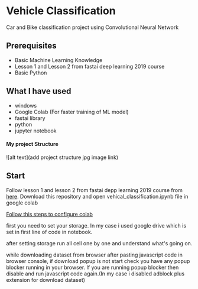 # Vehicle Classification
Car and Bike classification project using Convolutional Neural Network

## Prerequisites
* Basic Machine Learning Knowledge
* Lesson 1 and Lesson 2 from fastai deep learning 2019 course
* Basic Python

## What I have used
* windows
* Google Colab (For faster training of ML model)
* fastai library
* python
* jupyter notebook


#### My project Structure
![alt text](add project structure jpg image link)


## Start
Follow lesson 1 and lesson 2 from fastai depp learning 2019 course from [here](https://course.fast.ai/).
Download this repository and open vehical_classification.ipynb file in google colab

[Follow this steps to configure colab](https://course.fast.ai/start_colab.html)

first you need to set your storage. In my case i used google drive which is set in first line of code in notebook.

after setting storage run all cell one by one and understand what's going on.

while downloading dataset from browser after pasting javascript code in browser console, if download popup is not start check you have any popup blocker running in your browser. If you are running popup blocker then disable and run javascript code again.(In my case i disabled adblock plus extension for download dataset)





